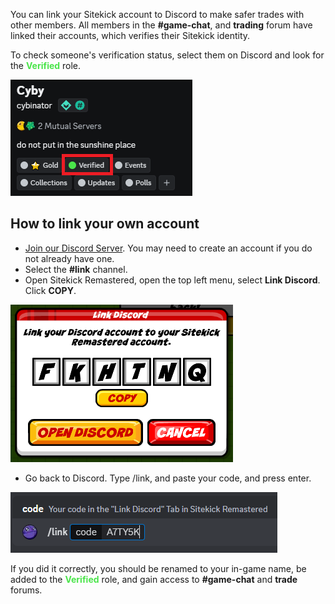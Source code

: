 You can link your Sitekick account to Discord to make safer trades with other members.  All members in the **#game-chat**, and **trading** forum have linked their accounts, which verifies their Sitekick identity.

To check someone's verification status, select them on Discord and look for the <span style="color:#4ae54a">**Verified**</span> role.

![Verified](/images/tutorials/Discord/verified.png)

## How to link your own account
- [Join our Discord Server](https://discord.sitekickremastered.com/).  You may need to create an account if you do not already have one.
- Select the **#link** channel.
- Open Sitekick Remastered, open the top left menu, select **Link Discord**. Click **COPY**.

![Code](/images/tutorials/Discord/code.png)

- Go back to Discord.  Type /link, and paste your code, and press enter.

![Linking](/images/tutorials/Discord/linking.png)

If you did it correctly, you should be renamed to your in-game name, be added to the <span style="color:#4ae54a">**Verified**</span> role, and gain access to **#game-chat** and **trade** forums.